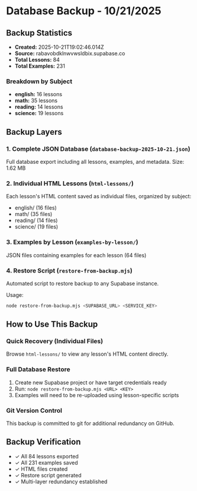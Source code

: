 # Database Backup - 10/21/2025

## Backup Statistics
- **Created:** 2025-10-21T19:02:46.014Z
- **Source:** rabavobdklnwvwsldbix.supabase.co
- **Total Lessons:** 84
- **Total Examples:** 231

### Breakdown by Subject
- **english:** 16 lessons
- **math:** 35 lessons
- **reading:** 14 lessons
- **science:** 19 lessons

## Backup Layers

### 1. Complete JSON Database (`database-backup-2025-10-21.json`)
Full database export including all lessons, examples, and metadata.
Size: 1.62 MB

### 2. Individual HTML Lessons (`html-lessons/`)
Each lesson's HTML content saved as individual files, organized by subject:
- english/ (16 files)
- math/ (35 files)
- reading/ (14 files)
- science/ (19 files)

### 3. Examples by Lesson (`examples-by-lesson/`)
JSON files containing examples for each lesson (64 files)

### 4. Restore Script (`restore-from-backup.mjs`)
Automated script to restore backup to any Supabase instance.

Usage:
```bash
node restore-from-backup.mjs <SUPABASE_URL> <SERVICE_KEY>
```

## How to Use This Backup

### Quick Recovery (Individual Files)
Browse `html-lessons/` to view any lesson's HTML content directly.

### Full Database Restore
1. Create new Supabase project or have target credentials ready
2. Run: `node restore-from-backup.mjs <URL> <KEY>`
3. Examples will need to be re-uploaded using lesson-specific scripts

### Git Version Control
This backup is committed to git for additional redundancy on GitHub.

## Backup Verification
- ✓ All 84 lessons exported
- ✓ All 231 examples saved
- ✓ HTML files created
- ✓ Restore script generated
- ✓ Multi-layer redundancy established
